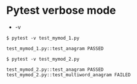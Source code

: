 # Pytest verbose mode

* -v

```
$ pytest -v test_mymod_1.py

test_mymod_1.py::test_anagram PASSED
```


```
$ pytest -v test_mymod_2.py

test_mymod_2.py::test_anagram PASSED
test_mymod_2.py::test_multiword_anagram FAILED
```



